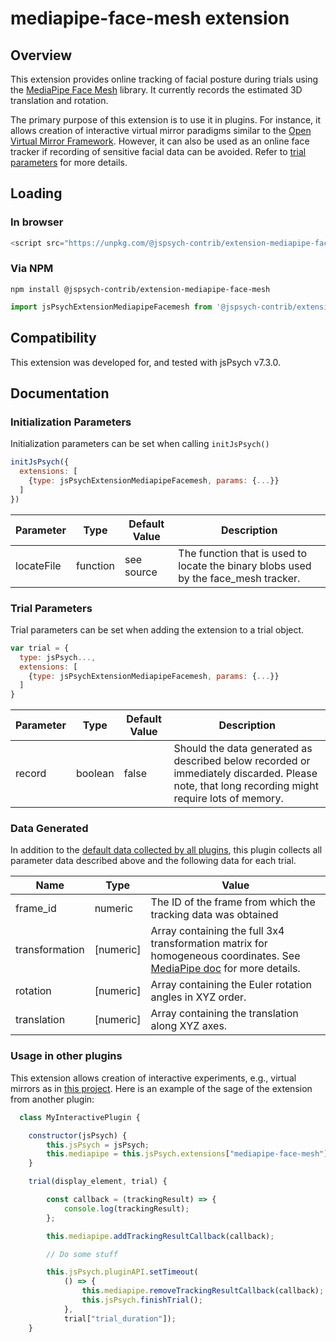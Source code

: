 # mediapipe-face-mesh extension

## Overview

This extension provides online tracking of facial posture during trials using the [MediaPipe Face Mesh](https://google.github.io/mediapipe/solutions/face_mesh) library. It currently records the estimated 3D translation and rotation.

The primary purpose of this extension is to use it in plugins. For instance, it allows creation of interactive virtual mirror paradigms similar to the [Open Virtual Mirror Framework](https://github.com/mgrewe/ovmf). However, it can also be used as an online face tracker if recording of sensitive facial data can be avoided. Refer to [trial parameters](#trial-parameters) for more details.

## Loading

### In browser

```js
<script src="https://unpkg.com/@jspsych-contrib/extension-mediapipe-face-mesh@1.0.0">
```

### Via NPM

```
npm install @jspsych-contrib/extension-mediapipe-face-mesh
```

```js
import jsPsychExtensionMediapipeFacemesh from '@jspsych-contrib/extension-mediapipe-face-mesh';
```

## Compatibility

This extension was developed for, and tested with jsPsych v7.3.0. 

## Documentation


### Initialization Parameters

Initialization parameters can be set when calling `initJsPsych()`

```js
initJsPsych({
  extensions: [
    {type: jsPsychExtensionMediapipeFacemesh, params: {...}}
  ]
})
```
Parameter | Type | Default Value | Description
----------|------|---------------|------------
locateFile | function | see source | The function that is used to locate the binary blobs used by the face_mesh tracker.

### Trial Parameters

Trial parameters can be set when adding the extension to a trial object.

```js
var trial = {
  type: jsPsych...,
  extensions: [
    {type: jsPsychExtensionMediapipeFacemesh, params: {...}}
  ]
}
```

Parameter | Type | Default Value | Description
----------|------|---------------|------------
record | boolean | false | Should the data generated as described below recorded or immediately discarded. Please note, that long recording might require lots of memory.


### Data Generated

In addition to the [default data collected by all plugins](https://www.jspsych.org/overview/plugins#data-collected-by-all-plugins), this plugin collects all parameter data described above and the following data for each trial.

| Name             | Type        | Value                                    |
| ---------------- | ----------- | ---------------------------------------- |
| frame_id         | numeric     | The ID of the frame from which the tracking data was obtained |
| transformation   | [numeric]   | Array containing the full 3x4 transformation matrix for homogeneous coordinates. See [MediaPipe doc](https://google.github.io/mediapipe/solutions/face_mesh#metric-3d-space) for more details.|
| rotation          | [numeric]     | Array containing the Euler rotation angles in XYZ order. |
| translation          | [numeric]     | Array containing the translation along XYZ axes. |


### Usage in other plugins

This extension allows creation of interactive experiments, e.g., virtual mirrors as in [this project](https://github.com/mgrewe/ovmf). Here is an example of the sage of the extension from another plugin:

```js
  class MyInteractivePlugin {

    constructor(jsPsych) {
        this.jsPsych = jsPsych;
        this.mediapipe = this.jsPsych.extensions["mediapipe-face-mesh"];
    }

    trial(display_element, trial) {

        const callback = (trackingResult) => {
            console.log(trackingResult);
        };

        this.mediapipe.addTrackingResultCallback(callback);

        // Do some stuff

        this.jsPsych.pluginAPI.setTimeout(
            () => {
                this.mediapipe.removeTrackingResultCallback(callback);
                this.jsPsych.finishTrial();
            },
            trial["trial_duration"]);
    }

```
